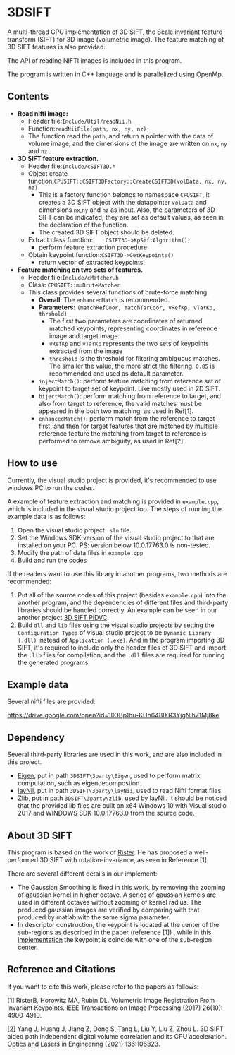 # 3DSIFT
A multi-thread CPU implementation of 3D SIFT, the Scale invariant feature transform (SIFT) for 3D image (volumetric image). The feature matching of 3D SIFT features is also provided.

The API of reading NIFTI images is included in this program.



The program is written in C++ language and is parallelized using OpenMp.



## Contents

- **Read nifti image:**
  - Header file:`Include/Util/readNii.h`
  - Function:`readNiiFile(path, nx, ny, nz);`
  - The function read the `path`, and return a pointer with the data of volume image, and the dimensions of the image are written on `nx`, `ny` and `nz` .
- **3D SIFT feature extraction.**
  - Header file:`Include/cSIFT3D.h`
  - Object create function:`CPUSIFT::CSIFT3DFactory::CreateCSIFT3D(volData, nx, ny, nz)`
    - This is a factory function belongs to namespace `CPUSIFT`, it creates a 3D SIFT object with the datapointer `volData` and dimensions `nx`,`ny` and `nz` as input. Also, the parameters of 3D SIFT can be indicated, they are set as default values, as seen in the declaration of the function.
    - The created 3D SIFT object should be deleted.
  - Extract class function:`    CSIFT3D->KpSiftAlgorithm();`
    - perform feature extraction procedure
  - Obtain keypoint function:`CSIFT3D->GetKeypoints()`
    - return vector of extracted keypoints.
- **Feature matching on two sets of features.**
  - Header file:`Include/cMatcher.h`
  - Class: `CPUSIFT::muBruteMatcher`
  - This class provides several functions of brute-force matching. 
    - **Overall**: The `enhancedMatch` is recommended.
    - **Parameters:** `(matchRefCoor, matchTarCoor, vRefKp, vTarKp, thrshold)`
      - The first two parameters are coordinates of returned matched keypoints, representing coordinates in reference image and target image.
      - `vRefKp` and `vTarKp` represents the two sets of keypoints extracted from the image
      - `threshold` is the threshold for filtering ambiguous matches. The smaller the value, the more strict the filtering. `0.85` is recommended and used as default parameter.
    - `injectMatch()`: perform feature matching from reference set of keypoint to target set of keypoint. Like mostly used in 2D SIFT.
    - `bijectMatch()`: perform matching from reference to target, and also from target to reference, the valid matches must be appeared in the both two matching, as used in Ref[1].
    - `enhancedMatch()`: perform match from the reference to target first, and then for target features that are matched by multiple reference feature the matching from target to reference is performed to remove ambiguity, as used in Ref[2].



## How to use

Currently, the visual studio project is provided, it's recommended to use windows PC to run the codes.

A example of feature extraction and matching is provided in `example.cpp`, which is included in the visual studio project too. The steps of running the example data is as follows:

1. Open the visual studio project `.sln` file.
2. Set the Windows SDK version of the visual studio project to that are installed on your PC. PS: version below  10.0.17763.0 is non-tested.
3. Modify the path of data files in `example.cpp`
4. Build and run the codes



If the readers want to use this library in another programs, two methods are recommended:

1. Put all of the source codes of this project (besides `example.cpp`) into the another program, and the dependencies of different files and third-party libraries should be handled correctly. An example can be seen in our another project [3D SIFT PiDVC]( https://github.com/ParallelCCNL/3DSIFT_PiDVC_mt ).
2. Build `dll` and `lib` files using the visual studio projects by setting the `Configuration Types` of visual studio project to be `Dynamic Library (.dll)` instead of `Application (.exe)`. And in the program importing 3D SIFT, it's required to include only the header files of 3D SIFT and import the `.lib` flies for compilation, and the `.dll` files are required for running the generated programs.



## Example data

Several nifti files are provided:

https://drive.google.com/open?id=1IlOBp1hu-KUh648lXR3YjgNih71Mj8ke



## Dependency

Several third-party libraries are used in this work, and are also included in this project.

- [Eigen](http://eigen.tuxfamily.org/index.php?title=Main_Page), put in path `3DSIFT\3party\Eigen`, used to perform matrix  computation, such as eigendecompostion.
- [layNii](https://github.com/layerfMRI/LAYNII), put in path `3DSIFT\3party\layNii`, used to read Nifti format files.
- [Zlib](https://zlib.net/), put in path `3DSIFT\3party\zlib`, used by layNii. It should be noticed that the provided lib files are built on x64 Windows 10 with Visual studio 2017 and WINDOWS SDK 10.0.17763.0 from the source code. 



## About 3D SIFT

This program is based on the work of [Rister](https://github.com/bbrister/SIFT3D). He has proposed a well-performed 3D SIFT with rotation-invariance, as seen in Reference [1].

There are several different details in our  implement:

- The Gaussian Smoothing is fixed in this work, by removing the zooming of gaussian kernel in higher octave. A series of gaussian kernels are used in different octaves without zooming of kernel radius. The produced  gaussian images are verified by comparing with that produced by matlab with the same sigma parameter.
- In descriptor construction, the keypoint is located at the center of the sub-regions as described in the paper (reference [1]) , while in this [implementation](https://github.com/bbrister/SIFT3D) the keypoint is coincide with one of the sub-region center.



## Reference and Citations

If you want to cite this work, please refer to the papers as follows:

[1] RisterB, Horowitz MA, Rubin DL. Volumetric Image Registration From Invariant Keypoints. IEEE Transactions on Image Processing (2017) 26(10): 4900-4910.

[2] Yang J, Huang J, Jiang Z, Dong S, Tang L, Liu Y, Liu Z, Zhou L. 3D SIFT aided path independent digital volume correlation and its GPU acceleration. Optics and Lasers in Engineering (2021) 136:106323.
